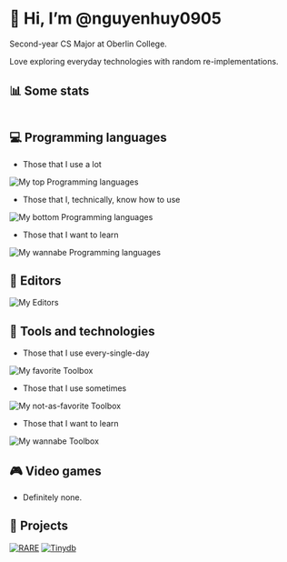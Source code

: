 # 👋 Hi, I’m @nguyenhuy0905

Second-year CS Major at Oberlin College.

Love exploring everyday technologies with random re-implementations.

## 📊 Some stats

<picture>
  <source srcset="https://github-readme-stats.vercel.app/api?username=nguyenhuy0905&theme=catppuccin_mocha&show_icons=true&include_all_commits=true&hide_rank=false&disable_animations=true" media="(prefers-color-scheme: dark)"/>
  <source srcset="https://github-readme-stats.vercel.app/api?username=nguyenhuy0905&theme=default&show_icons=true&include_all_commits=true&hide_rank=false&disable_animations=true" media="(prefers-color-scheme: light), (prefers-color-scheme: no-preference)"/>
  <img/>
</picture>
<br>
<picture>
  <source srcset="https://github-readme-stats.vercel.app/api/wakatime?username=nguyenhuy0905&theme=dark&layout=compact&langs_count=10" media="(prefers-color-scheme: dark)"/>
  <source srcset="https://github-readme-stats.vercel.app/api/wakatime?username=nguyenhuy0905&theme=light&layout=compact&langs_count=10" media="(prefers-color-scheme: light), (prefers-color-scheme: no-preference)"/>
  <img/>
</picture>


<!--![nguyenhuy0905's WakaTime stats](https://github-readme-stats.vercel.app/api/wakatime?username=nguyenhuy0905&theme=transparent&layout=compact&langs_count=10)-->

## :computer: Programming languages

- Those that I use a lot

![My top Programming languages](https://skillicons.dev/icons?i=c,cpp,cmake,bash)

- Those that I, technically, know how to use

![My bottom Programming languages](https://skillicons.dev/icons?i=cs,java,rust,lua)

- Those that I want to learn

![My wannabe Programming languages](https://skillicons.dev/icons?i=haskell,elixir,zig)

## :pencil: Editors

![My Editors](https://skillicons.dev/icons?i=neovim,vscode,vim)

## :wrench: Tools and technologies

- Those that I use every-single-day

![My favorite Toolbox](https://skillicons.dev/icons?i=linux,git,github,cmake)

- Those that I use sometimes

![My not-as-favorite Toolbox](https://skillicons.dev/icons?i=docker,sqlite,gtk,dotnet)

- Those that I want to learn

![My wannabe Toolbox](https://skillicons.dev/icons?i=raspberrypi)

## :video_game: Video games

- Definitely none.

## :hammer: Projects

[![RARE](https://github-readme-stats.vercel.app/api/pin/?username=nguyenhuy0905&repo=rare)](https://github.com/nguyenhuy0905/rare)
[![Tinydb](https://github-readme-stats.vercel.app/api/pin/?username=nguyenhuy0905&repo=tinydb)](https://github.com/nguyenhuy0905/tinydb)
